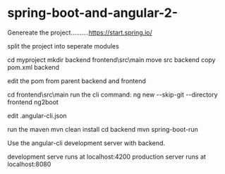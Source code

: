 # spring-boot-and-angular-2-

Genereate the project..........https://start.spring.io/



split the project into seperate modules

cd myproject
mkdir backend frontend\src\main
move src backend
copy pom.xml backend

edit the pom from parent backend and frontend

cd frontend\src\main
run the cli command: ng new --skip-git --directory frontend ng2boot 

edit .angular-cli.json

run the maven 
mvn clean install
cd backend
mvn spring-boot-run

Use the angular-cli development server with backend.

development serve runs at localhost:4200
production server runs at localhost:8080

